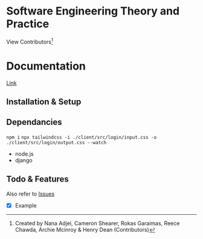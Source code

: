 # Software Engineering Theory and Practice 

View Contributors[^1]

# Documentation

[Link](192.168.1.1)

## Installation & Setup

## Dependancies 

`npm i`
`npx tailwindcss -i ./client/src/login/input.css -o ./client/src/login/output.css --watch`

+ node.js
+ django

## Todo & Features

Also refer to [Issues](https://github.com/Sneakynarnar/first-year-quiz-game/issues)

- [x] Example

[^1]: Created by Nana Adjei, Cameron Shearer, Rokas Garaimas, Reece Chawda, Archie Mcinroy & Henry Dean (Contributors)
